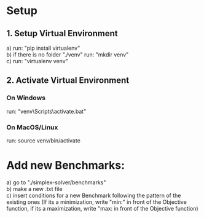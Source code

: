 # Setup

## 1. Setup Virtual Environment

a) run: "pip install virtualenv"<br>
b) if there is no folder "./venv" run: "mkdir venv"<br>
c) run: "virtualenv venv"

## 2. Activate Virtual Environment

### On Windows

run: "venv\Scripts\activate.bat"

### On MacOS/Linux

run: source venv/bin/activate

# Add new Benchmarks:

a) go to "./simplex-solver/benchmarks"<br>
b) make a new .txt file<br>
c) insert conditions for a new Benchmark following the pattern of the existing ones
(If its a minimization, write "min:" in front of the Objective function, if its a maximization, write "max: in front of the Objective function)
